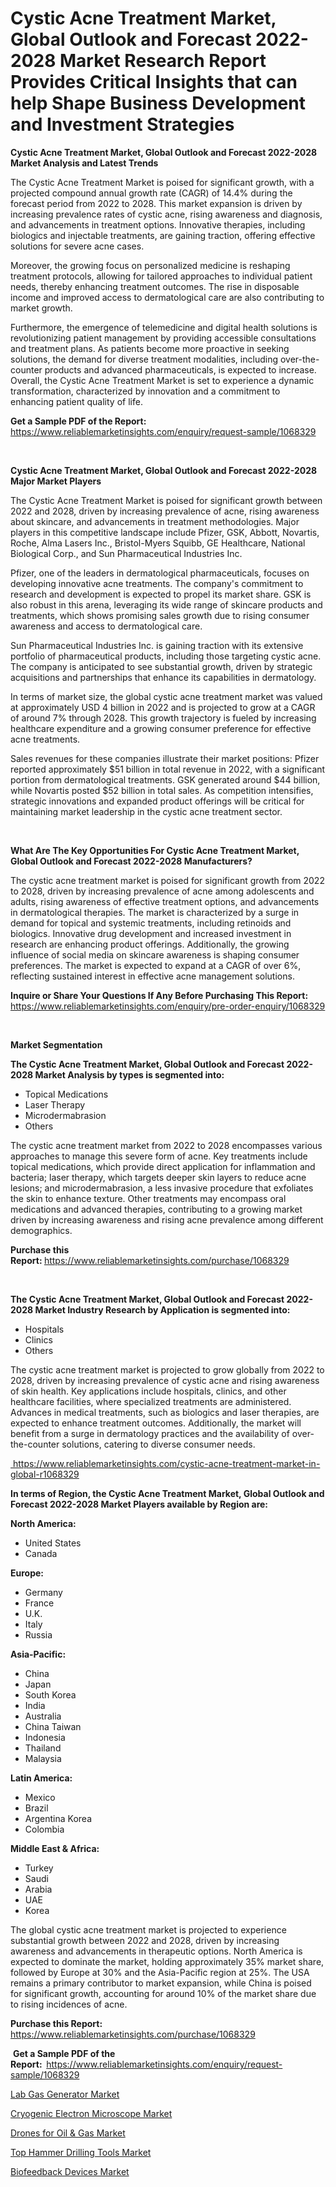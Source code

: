 <p><h1>Cystic Acne Treatment Market, Global Outlook and Forecast 2022-2028 Market Research Report Provides Critical Insights that can help Shape Business Development and Investment Strategies</h1></p><p><strong>Cystic Acne Treatment Market, Global Outlook and Forecast 2022-2028 Market Analysis and Latest Trends</strong></p>
<p><p>The Cystic Acne Treatment Market is poised for significant growth, with a projected compound annual growth rate (CAGR) of 14.4% during the forecast period from 2022 to 2028. This market expansion is driven by increasing prevalence rates of cystic acne, rising awareness and diagnosis, and advancements in treatment options. Innovative therapies, including biologics and injectable treatments, are gaining traction, offering effective solutions for severe acne cases. </p><p>Moreover, the growing focus on personalized medicine is reshaping treatment protocols, allowing for tailored approaches to individual patient needs, thereby enhancing treatment outcomes. The rise in disposable income and improved access to dermatological care are also contributing to market growth. </p><p>Furthermore, the emergence of telemedicine and digital health solutions is revolutionizing patient management by providing accessible consultations and treatment plans. As patients become more proactive in seeking solutions, the demand for diverse treatment modalities, including over-the-counter products and advanced pharmaceuticals, is expected to increase. Overall, the Cystic Acne Treatment Market is set to experience a dynamic transformation, characterized by innovation and a commitment to enhancing patient quality of life.</p></p>
<p><strong>Get a Sample PDF of the Report:&nbsp;</strong> <a href="https://www.reliablemarketinsights.com/enquiry/request-sample/1068329?utm_campaign=3024&utm_medium=2&utm_source=Github&utm_content=ia&utm_term=21032025&utm_id=cystic-acne-treatment-market-global-outlook-and-forecast-2022-2028">https://www.reliablemarketinsights.com/enquiry/request-sample/1068329</a></p>
<p>&nbsp;</p>
<p><strong>Cystic Acne Treatment Market, Global Outlook and Forecast 2022-2028 Major Market Players</strong></p>
<p><p>The Cystic Acne Treatment Market is poised for significant growth between 2022 and 2028, driven by increasing prevalence of acne, rising awareness about skincare, and advancements in treatment methodologies. Major players in this competitive landscape include Pfizer, GSK, Abbott, Novartis, Roche, Alma Lasers Inc., Bristol-Myers Squibb, GE Healthcare, National Biological Corp., and Sun Pharmaceutical Industries Inc.</p><p>Pfizer, one of the leaders in dermatological pharmaceuticals, focuses on developing innovative acne treatments. The company's commitment to research and development is expected to propel its market share. GSK is also robust in this arena, leveraging its wide range of skincare products and treatments, which shows promising sales growth due to rising consumer awareness and access to dermatological care.</p><p>Sun Pharmaceutical Industries Inc. is gaining traction with its extensive portfolio of pharmaceutical products, including those targeting cystic acne. The company is anticipated to see substantial growth, driven by strategic acquisitions and partnerships that enhance its capabilities in dermatology. </p><p>In terms of market size, the global cystic acne treatment market was valued at approximately USD 4 billion in 2022 and is projected to grow at a CAGR of around 7% through 2028. This growth trajectory is fueled by increasing healthcare expenditure and a growing consumer preference for effective acne treatments.</p><p>Sales revenues for these companies illustrate their market positions: Pfizer reported approximately $51 billion in total revenue in 2022, with a significant portion from dermatological treatments. GSK generated around $44 billion, while Novartis posted $52 billion in total sales. As competition intensifies, strategic innovations and expanded product offerings will be critical for maintaining market leadership in the cystic acne treatment sector.</p></p>
<p>&nbsp;</p>
<p><strong>What Are The Key Opportunities For Cystic Acne Treatment Market, Global Outlook and Forecast 2022-2028 Manufacturers?</strong></p>
<p><p>The cystic acne treatment market is poised for significant growth from 2022 to 2028, driven by increasing prevalence of acne among adolescents and adults, rising awareness of effective treatment options, and advancements in dermatological therapies. The market is characterized by a surge in demand for topical and systemic treatments, including retinoids and biologics. Innovative drug development and increased investment in research are enhancing product offerings. Additionally, the growing influence of social media on skincare awareness is shaping consumer preferences. The market is expected to expand at a CAGR of over 6%, reflecting sustained interest in effective acne management solutions.</p></p>
<p><strong>Inquire or Share Your Questions If Any Before Purchasing This Report:</strong> <a href="https://www.reliablemarketinsights.com/enquiry/pre-order-enquiry/1068329?utm_campaign=3024&utm_medium=2&utm_source=Github&utm_content=ia&utm_term=21032025&utm_id=cystic-acne-treatment-market-global-outlook-and-forecast-2022-2028">https://www.reliablemarketinsights.com/enquiry/pre-order-enquiry/1068329</a></p>
<p>&nbsp;</p>
<p><strong>Market Segmentation</strong></p>
<p><strong>The Cystic Acne Treatment Market, Global Outlook and Forecast 2022-2028 Market Analysis by types is segmented into:</strong></p>
<p><ul><li>Topical Medications</li><li>Laser Therapy</li><li>Microdermabrasion</li><li>Others</li></ul></p>
<p><p>The cystic acne treatment market from 2022 to 2028 encompasses various approaches to manage this severe form of acne. Key treatments include topical medications, which provide direct application for inflammation and bacteria; laser therapy, which targets deeper skin layers to reduce acne lesions; and microdermabrasion, a less invasive procedure that exfoliates the skin to enhance texture. Other treatments may encompass oral medications and advanced therapies, contributing to a growing market driven by increasing awareness and rising acne prevalence among different demographics.</p></p>
<p><strong>Purchase this Report:&nbsp;</strong><a href="https://www.reliablemarketinsights.com/purchase/1068329?utm_campaign=3024&utm_medium=2&utm_source=Github&utm_content=ia&utm_term=21032025&utm_id=cystic-acne-treatment-market-global-outlook-and-forecast-2022-2028">https://www.reliablemarketinsights.com/purchase/1068329</a></p>
<p>&nbsp;</p>
<p><strong>The Cystic Acne Treatment Market, Global Outlook and Forecast 2022-2028 Market Industry Research by Application is segmented into:</strong></p>
<p><ul><li>Hospitals</li><li>Clinics</li><li>Others</li></ul></p>
<p><p>The cystic acne treatment market is projected to grow globally from 2022 to 2028, driven by increasing prevalence of cystic acne and rising awareness of skin health. Key applications include hospitals, clinics, and other healthcare facilities, where specialized treatments are administered. Advances in medical treatments, such as biologics and laser therapies, are expected to enhance treatment outcomes. Additionally, the market will benefit from a surge in dermatology practices and the availability of over-the-counter solutions, catering to diverse consumer needs.</p></p>
<p><a href="https://www.reliablemarketinsights.com/cystic-acne-treatment-market-in-global-r1068329?utm_campaign=3024&utm_medium=2&utm_source=Github&utm_content=ia&utm_term=21032025&utm_id=cystic-acne-treatment-market-global-outlook-and-forecast-2022-2028">&nbsp;https://www.reliablemarketinsights.com/cystic-acne-treatment-market-in-global-r1068329</a></p>
<p><strong>In terms of Region, the Cystic Acne Treatment Market, Global Outlook and Forecast 2022-2028 Market Players available by Region are:</strong></p>
<p>
    <p> <strong> North America: </strong>
        <ul>
            <li>United States</li>
            <li>Canada</li>
        </ul>
        </p> 
    <p> <strong> Europe: </strong>
        <ul>
            <li>Germany</li>
            <li>France</li>
            <li>U.K.</li>
            <li>Italy</li>
            <li>Russia</li>
        </ul>
        </p> 
    <p> <strong> Asia-Pacific: </strong>
        <ul>
            <li>China</li>
            <li>Japan</li>
            <li>South Korea</li>
            <li>India</li>
            <li>Australia</li>
            <li>China Taiwan</li>
            <li>Indonesia</li>
            <li>Thailand</li>
            <li>Malaysia</li>
        </ul>
        </p> 
    <p> <strong> Latin America: </strong>
        <ul>
            <li>Mexico</li>
            <li>Brazil</li>
            <li>Argentina Korea</li>
            <li>Colombia</li>
        </ul>
        </p> 
    <p> <strong> Middle East & Africa: </strong>
        <ul>
            <li>Turkey</li>
            <li>Saudi</li>
            <li>Arabia</li>
            <li>UAE</li>
            <li>Korea</li>
        </ul>
    </p>
    </p>
<p><p>The global cystic acne treatment market is projected to experience substantial growth between 2022 and 2028, driven by increasing awareness and advancements in therapeutic options. North America is expected to dominate the market, holding approximately 35% market share, followed by Europe at 30% and the Asia-Pacific region at 25%. The USA remains a primary contributor to market expansion, while China is poised for significant growth, accounting for around 10% of the market share due to rising incidences of acne.</p></p>
<p><strong>Purchase this Report: </strong><a href="https://www.reliablemarketinsights.com/purchase/1068329?utm_campaign=3024&utm_medium=2&utm_source=Github&utm_content=ia&utm_term=21032025&utm_id=cystic-acne-treatment-market-global-outlook-and-forecast-2022-2028">https://www.reliablemarketinsights.com/purchase/1068329</a></p>
<p>&nbsp;<strong>Get a Sample PDF of the Report:&nbsp;&nbsp;</strong><a href="https://www.reliablemarketinsights.com/enquiry/request-sample/1068329?utm_campaign=3024&utm_medium=2&utm_source=Github&utm_content=ia&utm_term=21032025&utm_id=cystic-acne-treatment-market-global-outlook-and-forecast-2022-2028">https://www.reliablemarketinsights.com/enquiry/request-sample/1068329</a></p>
<p><strong></strong></p>
<p><p><a href="https://www.linkedin.com/pulse/investment-potential-lab-gas-generator-market-scope-trends-5556e?utm_campaign=3024&utm_medium=2&utm_source=Github&utm_content=ia&utm_term=21032025&utm_id=cystic-acne-treatment-market-global-outlook-and-forecast-2022-2028">Lab Gas Generator Market</a></p><p><a href="https://www.linkedin.com/pulse/cryogenic-electron-microscope-market-overview-expected-growth-ydsme?utm_campaign=3024&utm_medium=2&utm_source=Github&utm_content=ia&utm_term=21032025&utm_id=cystic-acne-treatment-market-global-outlook-and-forecast-2022-2028">Cryogenic Electron Microscope Market</a></p><p><a href="https://www.linkedin.com/pulse/drones-oil-gas-market-penetration-strategies-untapped-markets-am5ke?utm_campaign=3024&utm_medium=2&utm_source=Github&utm_content=ia&utm_term=21032025&utm_id=cystic-acne-treatment-market-global-outlook-and-forecast-2022-2028">Drones for Oil & Gas Market</a></p><p><a href="https://www.linkedin.com/pulse/providing-both-historical-trends-future-projections-top-umxne?utm_campaign=3024&utm_medium=2&utm_source=Github&utm_content=ia&utm_term=21032025&utm_id=cystic-acne-treatment-market-global-outlook-and-forecast-2022-2028">Top Hammer Drilling Tools Market</a></p><p><a href="https://www.linkedin.com/pulse/market-revenue-forecast-biofeedback-devices-industry-cagr-92-from-jvb2e?utm_campaign=3024&utm_medium=2&utm_source=Github&utm_content=ia&utm_term=21032025&utm_id=cystic-acne-treatment-market-global-outlook-and-forecast-2022-2028">Biofeedback Devices Market</a></p></p>